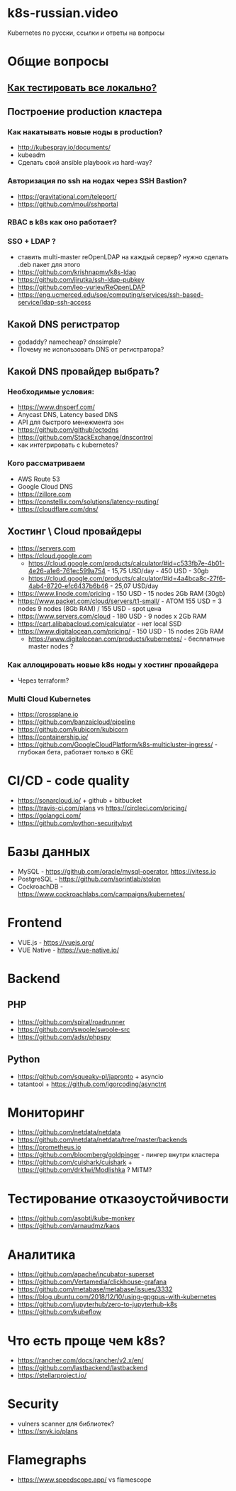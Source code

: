 # k8s-russian.video
Kubernetes по русски, ссылки и ответы на вопросы
 
# Общие вопросы
## [Как тестировать все локально?](docs/local_development.md)

## Построение production кластера

### Как накатывать новые ноды в production?
- http://kubespray.io/documents/
- kubeadm
- Сделать свой ansible playbook из hard-way?

### Авторизация по ssh на нодах через SSH Bastion?
- https://gravitational.com/teleport/
- https://github.com/moul/sshportal

### RBAC в k8s как оно работает?

### SSO + LDAP ?
- ставить multi-master reOpenLDAP на каждый сервер? нужно сделать .deb пакет для этого
- https://github.com/krishnapmv/k8s-ldap
- https://github.com/jirutka/ssh-ldap-pubkey
- https://github.com/leo-yuriev/ReOpenLDAP
- https://eng.ucmerced.edu/soe/computing/services/ssh-based-service/ldap-ssh-access

## Какой DNS регистратор
- godaddy? namecheap? dnssimple?
- Почему не использовать DNS от регистратора?
    
## Какой DNS провайдер выбрать? 
### Необходимые условия:
 - https://www.dnsperf.com/ 
 - Anycast DNS, Latency based DNS
 - API для быстрого менежмента зон
 - https://github.com/github/octodns
 - https://github.com/StackExchange/dnscontrol
 - как интегрировать с kubernetes?
 
### Кого рассматриваем
 - AWS Route 53
 - Google Cloud DNS
 - https://zillore.com
 - https://constellix.com/solutions/latency-routing/
 - https://cloudflare.com/dns/
 
## Хостинг \ Cloud провайдеры
 - https://servers.com 
 - https://cloud.google.com
    - https://cloud.google.com/products/calculator/#id=c533fb7e-4b01-4e26-a1e6-761ec599a754 - 15,75 USD/day - 450 USD - 30gb
    - https://cloud.google.com/products/calculator/#id=4a4bca8c-27f6-4ab4-8720-efc6437b6b46 - 25,07 USD/day
 - https://www.linode.com/pricing - 150 USD - 15 nodes 2Gb RAM (30gb)
 - https://www.packet.com/cloud/servers/t1-small/ - ATOM 155 USD = 3 nodes 9 nodes (8Gb RAM) / 155 USD - spot цена
 - https://www.servers.com/cloud - 180 USD - 9 nodes x 2Gb RAM
 - https://cart.alibabacloud.com/calculator - нет local SSD
 - https://www.digitalocean.com/pricing/ - 150 USD - 15 nodes 2Gb RAM
    - https://www.digitalocean.com/products/kubernetes/ - бесплатные master nodes ?
     
 
### Как аллоцировать новые k8s ноды у хостинг провайдера
- Через terraform?

### Multi Cloud Kubernetes
- https://crossplane.io
- https://github.com/banzaicloud/pipeline
- https://github.com/kubicorn/kubicorn
- https://containership.io/
- https://github.com/GoogleCloudPlatform/k8s-multicluster-ingress/ - глубокая бета, работает только в GKE
 

# CI/CD - code quality
- https://sonarcloud.io/ + github + bitbucket
- https://travis-ci.com/plans vs https://circleci.com/pricing/
- https://golangci.com/
- https://github.com/python-security/pyt

# Базы данных
- MySQL - https://github.com/oracle/mysql-operator, https://vitess.io
- PostgreSQL - https://github.com/sorintlab/stolon
- CockroachDB - https://www.cockroachlabs.com/campaigns/kubernetes/

# Frontend
- VUE.js - https://vuejs.org/
- VUE Native - https://vue-native.io/

# Backend
## PHP 
- https://github.com/spiral/roadrunner 
- https://github.com/swoole/swoole-src
- https://github.com/adsr/phpspy

## Python
- https://github.com/squeaky-pl/japronto + asyncio 
- tatantool + https://github.com/igorcoding/asynctnt

# Мониторинг
- https://github.com/netdata/netdata
- https://github.com/netdata/netdata/tree/master/backends
- https://prometheus.io
- https://github.com/bloomberg/goldpinger - пингер внутри кластера
- https://github.com/cuishark/cuishark + https://github.com/drk1wi/Modlishka ? MITM? 

# Тестирование отказоустойчивости 
- https://github.com/asobti/kube-monkey
- https://github.com/arnaudmz/kaos

# Аналитика
- https://github.com/apache/incubator-superset
- https://github.com/Vertamedia/clickhouse-grafana
- https://github.com/metabase/metabase/issues/3332
- https://blog.ubuntu.com/2018/12/10/using-gpgpus-with-kubernetes
- https://github.com/jupyterhub/zero-to-jupyterhub-k8s
- https://github.com/kubeflow

# Что есть проще чем k8s? 
- https://rancher.com/docs/rancher/v2.x/en/
- https://github.com/lastbackend/lastbackend
- https://stellarproject.io/

# Security 
- vulners scanner для библиотек?
- https://snyk.io/plans

# Flamegraphs
- https://www.speedscope.app/ vs flamescope



